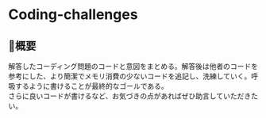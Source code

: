 # Coding-challenges

## 📝概要
解答したコーディング問題のコードと意図をまとめる。解答後は他者のコードを参考にした、より簡潔でメモリ消費の少ないコードを追記し、洗練していく。呼吸するように書けることが最終的なゴールである。<br>
さらに良いコードが書けるなど、お気づきの点があればぜひ助言していただきたい。